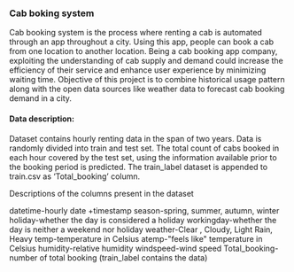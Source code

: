 ### Cab boking system

Cab booking system is the process where renting a cab is automated through an app
throughout a city. Using this app, people can book a cab from one location to another location.
Being a cab booking app company, exploiting the understanding of cab supply and demand
could increase the efficiency of their service and enhance user experience by minimizing
waiting time.
Objective of this project is to combine historical usage pattern along with the open data sources
like weather data to forecast cab booking demand in a city.

#### Data description:

Dataset contains hourly renting data in the span of two years. Data is randomly divided into
train and test set. The total count of cabs booked in each hour covered by the
test set, using the information available prior to the booking period is predicted. The
train_label dataset is appended to train.csv as ‘Total_booking’ column.



Descriptions of the columns present in the dataset

datetime-hourly date +timestamp 
season-spring, summer, autumn, winter
holiday-whether the day is considered a holiday
workingday-whether the day is neither a weekend nor holiday
weather-Clear , Cloudy,  Light Rain, Heavy 
temp-temperature in Celsius
atemp-"feels like" temperature in Celsius
humidity-relative humidity
windspeed-wind speed
Total_booking-number of total booking (train_label contains the data)
